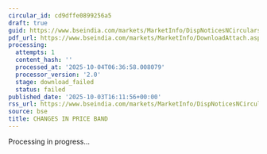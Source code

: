 ```yaml
---
circular_id: cd9dffe0899256a5
draft: true
guid: https://www.bseindia.com/markets/MarketInfo/DispNoticesNCirculars.aspx?Noticeid={469D0440-7347-4FB0-B644-3EF5184094BF}&noticeno=20251003-66&dt=10/03/2025&icount=66&totcount=73&flag=0
pdf_url: https://www.bseindia.com/markets/MarketInfo/DownloadAttach.aspx?id=20251003-66&attachedId=
processing:
  attempts: 1
  content_hash: ''
  processed_at: '2025-10-04T06:36:58.008079'
  processor_version: '2.0'
  stage: download_failed
  status: failed
published_date: '2025-10-03T16:11:56+00:00'
rss_url: https://www.bseindia.com/markets/MarketInfo/DispNoticesNCirculars.aspx?Noticeid={469D0440-7347-4FB0-B644-3EF5184094BF}&noticeno=20251003-66&dt=10/03/2025&icount=66&totcount=73&flag=0
source: bse
title: CHANGES IN PRICE BAND
---
```


Processing in progress...